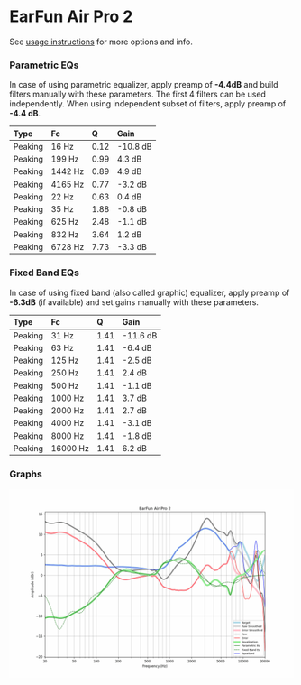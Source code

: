 # EarFun Air Pro 2
See [usage instructions](https://github.com/jaakkopasanen/AutoEq#usage) for more options and info.

### Parametric EQs
In case of using parametric equalizer, apply preamp of **-4.4dB** and build filters manually
with these parameters. The first 4 filters can be used independently.
When using independent subset of filters, apply preamp of **-4.4 dB**.

| Type    | Fc      |    Q | Gain     |
|:--------|:--------|:-----|:---------|
| Peaking | 16 Hz   | 0.12 | -10.8 dB |
| Peaking | 199 Hz  | 0.99 | 4.3 dB   |
| Peaking | 1442 Hz | 0.89 | 4.9 dB   |
| Peaking | 4165 Hz | 0.77 | -3.2 dB  |
| Peaking | 22 Hz   | 0.63 | 0.4 dB   |
| Peaking | 35 Hz   | 1.88 | -0.8 dB  |
| Peaking | 625 Hz  | 2.48 | -1.1 dB  |
| Peaking | 832 Hz  | 3.64 | 1.2 dB   |
| Peaking | 6728 Hz | 7.73 | -3.3 dB  |

### Fixed Band EQs
In case of using fixed band (also called graphic) equalizer, apply preamp of **-6.3dB**
(if available) and set gains manually with these parameters.

| Type    | Fc       |    Q | Gain     |
|:--------|:---------|:-----|:---------|
| Peaking | 31 Hz    | 1.41 | -11.6 dB |
| Peaking | 63 Hz    | 1.41 | -6.4 dB  |
| Peaking | 125 Hz   | 1.41 | -2.5 dB  |
| Peaking | 250 Hz   | 1.41 | 2.4 dB   |
| Peaking | 500 Hz   | 1.41 | -1.1 dB  |
| Peaking | 1000 Hz  | 1.41 | 3.7 dB   |
| Peaking | 2000 Hz  | 1.41 | 2.7 dB   |
| Peaking | 4000 Hz  | 1.41 | -3.1 dB  |
| Peaking | 8000 Hz  | 1.41 | -1.8 dB  |
| Peaking | 16000 Hz | 1.41 | 6.2 dB   |

### Graphs
![](./EarFun%20Air%20Pro%202.png)